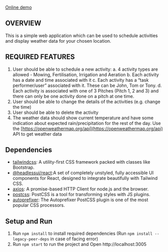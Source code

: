 [Online demo](https://activity-scheduler-app.netlify.app/)

## OVERVIEW 
  This is a simple web application which can be used to schedule activities and display weather data for your chosen location.

## REQUIRED FEATURES  
1. User should be able to schedule a new activity:
  a. 4 activity types are allowed - Mowing, Fertilisation, Irrigation and Aeration
  b. Each activity has a date and time associated with it
  c. Each activity has a “task performer/user” associated with it. These can be John, Tom or Tony.
  d. Each activity is associated with one of 3 Pitches (Pitch 1, 2 and 3) 
     and there can only be one activity done on a pitch at one time.
2. User should be able to change the details of the activities (e.g. change the time)
3. User should be able to delete the activity
4. The weather data should show current temperature and have some indication about
   expected rain/precipitation for the rest of the day. 
   Use the [https://openweathermap.org/api](https://openweathermap.org/api) API to get weather data


## Dependencies
- [tailwindcss](https://tailwindcss.com/): A utility-first CSS framework packed with classes like Bootstrap.
- [@headlessui/react](https://www.npmjs.com/package/@headlessui/react):A set of completely unstyled, fully 
  accessible UI components for React, designed to integrate beautifully with Tailwind CSS.
- [axios](https://github.com/axios/axios): A promise-based HTTP Client for node.js and the browser.
- [postcss](https://www.npmjs.com/package/postcss): PostCSS is a tool for transforming styles with JS plugins.
- [autoprefixer](https://github.com/postcss/autoprefixer): The Autoprefixer PostCSS plugin is one of the most popular CSS processors.

## Setup and Run
1. Run `npm install` to install required dependencies
  (Run `npm install --legacy-peer-deps` in case of facing error)
2. Run `npm start` to run the project and Open http://localhost:3005
